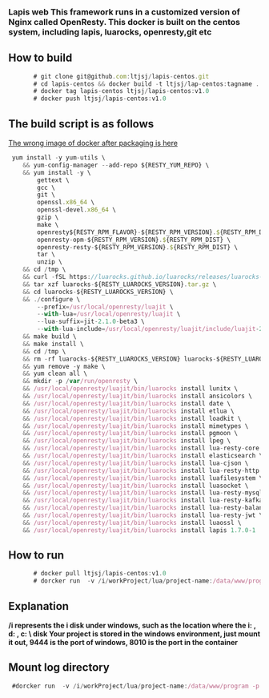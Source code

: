 ### Lapis web This framework runs in a customized version of Nginx called OpenResty. This docker is built on the centos system, including lapis, luarocks, openresty,git etc



## How to build 
  
```js
       # git clone git@github.com:ltjsj/lapis-centos.git
       # cd lapis-centos && docker build -t ltjsj/lap-centos:tagname . 
       # docker tag lapis-centos ltjsj/lapis-centos:v1.0 
       # docker push ltjsj/lapis-centos:v1.0
```



## The build script is as follows

[The wrong image of docker after packaging is here](https://hub.docker.com/repository/docker/ltjsj/lapis-centos)
 

```js
 yum install -y yum-utils \
    && yum-config-manager --add-repo ${RESTY_YUM_REPO} \
    && yum install -y \
        gettext \
		gcc \
		git \
		openssl.x86_64 \
		openssl-devel.x86_64 \
        gzip \
        make \
        openresty${RESTY_RPM_FLAVOR}-${RESTY_RPM_VERSION}.${RESTY_RPM_DIST}.${RESTY_RPM_ARCH} \
        openresty-opm-${RESTY_RPM_VERSION}.${RESTY_RPM_DIST} \
        openresty-resty-${RESTY_RPM_VERSION}.${RESTY_RPM_DIST} \
        tar \
        unzip \
    && cd /tmp \
    && curl -fSL https://luarocks.github.io/luarocks/releases/luarocks-${RESTY_LUAROCKS_VERSION}.tar.gz -o luarocks-${RESTY_LUAROCKS_VERSION}.tar.gz \
    && tar xzf luarocks-${RESTY_LUAROCKS_VERSION}.tar.gz \
    && cd luarocks-${RESTY_LUAROCKS_VERSION} \
    && ./configure \
        --prefix=/usr/local/openresty/luajit \
        --with-lua=/usr/local/openresty/luajit \
        --lua-suffix=jit-2.1.0-beta3 \
        --with-lua-include=/usr/local/openresty/luajit/include/luajit-2.1 \
    && make build \
    && make install \
    && cd /tmp \
    && rm -rf luarocks-${RESTY_LUAROCKS_VERSION} luarocks-${RESTY_LUAROCKS_VERSION}.tar.gz \
    && yum remove -y make \
    && yum clean all \
    && mkdir -p /var/run/openresty \
	&& /usr/local/openresty/luajit/bin/luarocks install lunitx \
	&& /usr/local/openresty/luajit/bin/luarocks install ansicolors \
	&& /usr/local/openresty/luajit/bin/luarocks install date \
	&& /usr/local/openresty/luajit/bin/luarocks install etlua \
	&& /usr/local/openresty/luajit/bin/luarocks install loadkit \ 
	&& /usr/local/openresty/luajit/bin/luarocks install mimetypes \
	&& /usr/local/openresty/luajit/bin/luarocks install pgmoon \
	&& /usr/local/openresty/luajit/bin/luarocks install lpeg \
	&& /usr/local/openresty/luajit/bin/luarocks install lua-resty-core \
	&& /usr/local/openresty/luajit/bin/luarocks install elasticsearch \
	&& /usr/local/openresty/luajit/bin/luarocks install lua-cjson \
	&& /usr/local/openresty/luajit/bin/luarocks install lua-resty-http \
	&& /usr/local/openresty/luajit/bin/luarocks install luafilesystem \
	&& /usr/local/openresty/luajit/bin/luarocks install luasocket \
	&& /usr/local/openresty/luajit/bin/luarocks install lua-resty-mysql \
	&& /usr/local/openresty/luajit/bin/luarocks install lua-resty-kafka \
	&& /usr/local/openresty/luajit/bin/luarocks install lua-resty-balancer \
	&& /usr/local/openresty/luajit/bin/luarocks install lua-resty-jwt \
	&& /usr/local/openresty/luajit/bin/luarocks install luaossl \ 
	&& /usr/local/openresty/luajit/bin/luarocks install lapis 1.7.0-1 
```


## How to run 
  
```js
       # docker pull ltjsj/lapis-centos:v1.0    
       # dorcker run  -v /i/workProject/lua/project-name:/data/www/program -p 9444:8010  ltjsj/lapis-centos:v1.0
```

## Explanation   

**/i represents the i disk under windows, such as the location where the i: \, d: \, c: \ disk Your project is stored in the windows environment, just mount it out, 9444 is the port of windows,  8010 is the port in the container**

    
## Mount log directory
```js
 #dorcker run  -v /i/workProject/lua/project-name:/data/www/program -p 9444:8010   -v /i/logs:/data/log/  ltjsj/lapis-centos:v1.0
```
